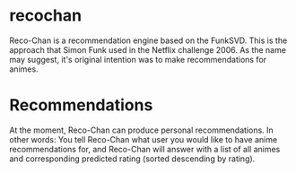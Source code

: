 # recochan
Reco-Chan is a recommendation engine based on the FunkSVD.
This is the approach that Simon Funk used in the Netflix challenge 2006.
As the name may suggest, it's original intention was to make recommendations for animes.

# Recommendations
At the moment, Reco-Chan can produce personal recommendations. In other words: You tell Reco-Chan what user you would like to have anime recommendations for, and Reco-Chan will answer with a list of all animes and corresponding predicted rating (sorted descending by rating).
